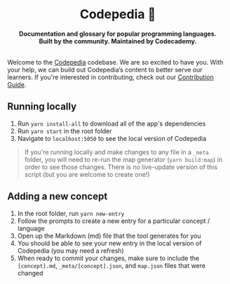 <div align="center">
  <h1>Codepedia 📕</h1>
  <strong>Documentation and glossary for popular programming languages.</strong><br>
  <strong>Built by the community. Maintained by Codecademy.</strong>
</div>
<br>

Welcome to the [Codepedia](https://codecademy.github.io/codepedia) codebase. We are so excited to have you. With your help, we can build out Codepedia’s content to better serve our learners. If you're interested in contributing, check out our [Contribution Guide](https://github.com/codecademy/codepedia/blob/main/contribute.md).

## Running locally

1. Run `yarn install-all` to download all of the app's dependencies
1. Run `yarn start` in the root folder
1. Navigate to `localhost:5050` to see the local version of Codepedia

> If you're running locally and make changes to any file in a `_meta` folder, you
> will need to re-run the map generator (`yarn build:map`) in order to see those
> changes. There is no live-update version of this script (but you are welcome 
> to create one!)

## Adding a new concept

1. In the root folder, run `yarn new-entry`
1. Follow the prompts to create a new entry for a particular concept / language
1. Open up the Markdown (md) file that the tool generates for you
1. You should be able to see your new entry in the local version of Codepedia (you may need a refresh)
1. When ready to commit your changes, make sure to include the `[concept].md`, `_meta/[concept].json`, and `map.json` files that were changed
